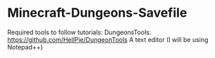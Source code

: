# Minecraft-Dungeons-Savefile

Required tools to follow tutorials:
DungeonsTools: https://github.com/HellPie/DungeonTools
A text editor (I will be using Notepad++)
